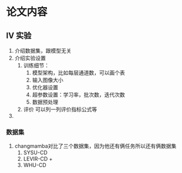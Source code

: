 # 论文内容 
## IV 实验
1. 介绍数据集，跟模型无关
2. 介绍实验设置
	1. 训练细节：
		1. 模型架构，比如每层通道数，可以画个表
		2. 输入图像大小
		3. 优化器设置
		4. 超参数设置：学习率，批次数，迭代次数
		5. 数据预处理
	2. 评价
		可以列一列评价指标公式等
3. 
### 数据集
1. changmamba对比了三个数据集，因为他还有俩任务所以还有俩数据集
	1. SYSU-CD
	2. LEVIR-CD +
	3. WHU-CD

